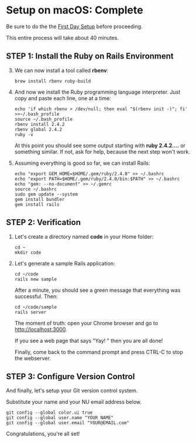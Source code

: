 # Setup on macOS: Complete

Be sure to do the the [First Day Setup](/1-setup/1-introduction/2-first-day:-macos) before proceeding.

This entire process will take about 40 minutes.  

## STEP 1: Install the Ruby on Rails Environment


3. We can now install a tool called **rbenv**:

   ```
   brew install rbenv ruby-build
   ```

4. And now we install the Ruby programming language interpreter.
   Just copy and paste each line, one at a time:

   ```
   echo 'if which rbenv > /dev/null; then eval "$(rbenv init -)"; fi'  >>~/.bash_profile
   source ~/.bash_profile
   rbenv install 2.4.2
   rbenv global 2.4.2
   ruby -v
   ```

   At this point you should see some output starting with **ruby 2.4.2....** or something similar.  If not, ask for help, because the next step won't work.

5. Assuming everything is good so far, we can install Rails:

   ```
   echo "export GEM_HOME=$HOME/.gem/ruby/2.4.0" >> ~/.bashrc
   echo "export PATH=$HOME/.gem/ruby/2.4.0/bin:$PATH" >> ~/.bashrc
   echo "gem: --no-document" >> ~/.gemrc
   source ~/.bashrc
   sudo gem update --system
   gem install bundler
   gem install rails
   ```

## STEP 2: Verification

1. Let's create a directory named **code** in your Home folder:

   ```
   cd ~
   mkdir code
   ```

2. Let's generate a sample Rails application:

   ```
   cd ~/code
   rails new sample
   ```
   After a minute, you should see a green message that everything was successful.  Then:

   ```
   cd ~/code/sample
   rails server
   ```

   The moment of truth: open your Chrome browser and go to [http://localhost:3000](http://localhost:3000).

   If you see a web page that says "Yay! " then you are all done!

   Finally, come back to the command prompt and press CTRL-C to stop the webserver.

## STEP 3: Configure Version Control

And finally, let's setup your Git version control system.

Substitute your name and your NU email address below.

   ```
   git config --global color.ui true
   git config --global user.name "YOUR NAME"
   git config --global user.email "YOUR@EMAIL.com"
   ```

Congratulations, you're all set!
